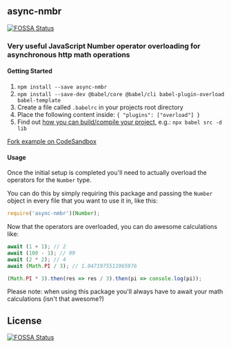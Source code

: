 ## async-nmbr
[![FOSSA Status](https://app.fossa.io/api/projects/git%2Bgithub.com%2Fkldzj%2Fasync-nmbr.svg?type=shield)](https://app.fossa.io/projects/git%2Bgithub.com%2Fkldzj%2Fasync-nmbr?ref=badge_shield)


### Very useful JavaScript Number operator overloading for asynchronous http math operations

#### Getting Started

1. `npm install --save async-nmbr`
1. `npm install --save-dev @babel/core @babel/cli babel-plugin-overload babel-template`
1. Create a file called `.babelrc` in your projects root directory
1. Place the following content inside: `{ "plugins": ["overload"] }`
1. Find out [how you can build/compile your project](https://babeljs.io/docs/en/babel-cli#usage), e.g.: `npx babel src -d lib`

[Fork example on CodeSandbox](https://codesandbox.io/s/async-nmbr-example-v9s2f?expanddevtools=1&fontsize=14&hidenavigation=1&theme=dark)

#### Usage

Once the initial setup is completed you'll need to actually overload the operators for the `Number` type.

You can do this by simply requiring this package and passing the `Number` object in every file that you want to use it in, like this:

```javascript
require('async-nmbr')(Number);
```

Now that the operators are overloaded, you can do awesome calculations like:

```javascript
await (1 + 1); // 2
await (100 - 1); // 99
await (2 * 2); // 4
await (Math.PI / 3); // 1.0471975511965976

(Math.PI * 3).then(res => res / 3).then(pi => console.log(pi));
```

Please note: when using this package you'll always have to await your math calculations (isn't that awesome?)


## License
[![FOSSA Status](https://app.fossa.io/api/projects/git%2Bgithub.com%2Fkldzj%2Fasync-nmbr.svg?type=large)](https://app.fossa.io/projects/git%2Bgithub.com%2Fkldzj%2Fasync-nmbr?ref=badge_large)